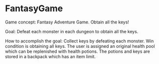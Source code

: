 # FantasyGame

Game concept: Fantasy Adventure Game. Obtain all the keys!

Goal: Defeat each monster in each dungeon to obtain all the keys.

How to accomplish the goal: Collect keys by defeating each monster. Win condition is obtaining all keys. The user is assigned an original health pool which can be replenished with health potions. The potions and keys are stored in a backpack which has an item limit. 

